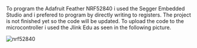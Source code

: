 To program the Adafruit Feather NRF52840 i used the Segger Embedded Studio and i prefered to program by directly writing to registers. The project is not finished yet so the code will be updated.
To upload the code to the microcontroller i used the Jlink Edu as seen in the following picture.

![nrf52840](https://github.com/TheodoraLet/PID_Controller_Project/assets/145222991/a5846673-a447-4858-b03a-fcc586de1196)
